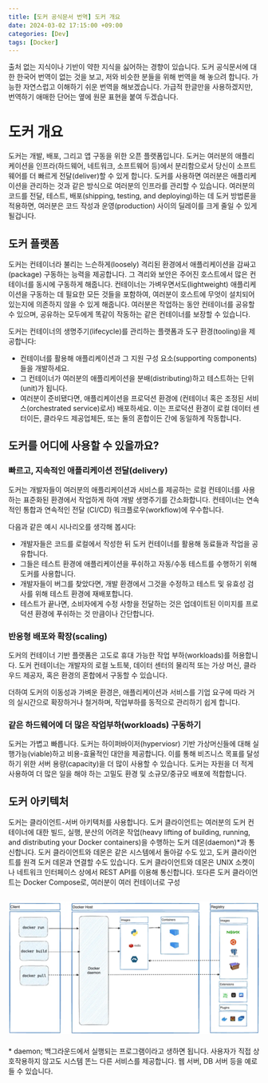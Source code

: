 ```yaml
---
title: [도커 공식문서 번역] 도커 개요
date: 2024-03-02 17:15:00 +09:00
categories: [Dev]
tags: [Docker]
---
```


출처 없는 지식이나 기반이 약한 지식을 싫어하는 경향이 있습니다. 도커 공식문서에 대한 한국어 번역이 없는 것을 보고, 저와 비슷한 분들을 위해 번역을 해 놓으려 합니다. 가능한 자연스럽고 이해하기 쉬운 번역을 해보겠습니다. 가급적 한글만을 사용하겠지만, 번역하기 애매한 단어는 옆에 원문 표현을 붙여 두겠습니다.

# 도커 개요

도커는 개발, 배포, 그리고 앱 구동을 위한 오픈 플랫폼입니다. 도커는 여러분의 애플리케이션을 인프라(하드웨어, 네트워크, 소프트웨어 등)에서 분리함으로서 당신이 소프트웨어를 더 빠르게 전달(deliver)할 수 있게 합니다. 도커를 사용하면 여러분은 애플리케이션을 관리하는 것과 같은 방식으로 여러분의 인프라를 관리할 수 있습니다. 여러분의 코드를 전달, 테스트, 배포(shipping, testing, and deploying)하는 데 도커 방법론을 적용하면, 여러분은 코드 작성과 운영(production) 사이의 딜레이를 크게 줄일 수 있게 될겁니다.

## 도커 플랫폼

도커는 컨테이너라 불리는 느슨하게(loosely) 격리된 환경에서 애플리케이션을 감싸고(package) 구동하는 능력을 제공합니다. 그 격리와 보안은 주어진 호스트에서 많은 컨테이너를 동시에 구동하게 해줍니다. 컨테이너는 가벼우면서도(lightweight) 애플리케이션을 구동하는 데 필요한 모든 것들을 포함하여, 여러분이 호스트에 무엇이 설치되어 있는지에 의존하지 않을 수 있게 해줍니다. 여러분은 작업하는 동안 컨테이너를 공유할 수 있으며, 공유하는 모두에게 똑같이 작동하는 같은 컨테이너를 보장할 수 있습니다.

도커는 컨테이너의 생명주기(lifecycle)를 관리하는 플랫폼과 도구 환경(tooling)을 제공합니다:

- 컨테이너를 활용해 애플리케이션과 그 지원 구성 요소(supporting components)들을 개발하세요.
- 그 컨테이너가 여러분의 애플리케이션을 분배(distributing)하고 테스트하는 단위(unit)가 됩니다.
- 여러분이 준비됐다면, 애플리케이션을 프로덕션 환경에 (컨테이너 혹은 조정된 서비스(orchestrated service)로서) 배포하세요. 이는 프로덕션 환경이 로컬 데이터 센터이든, 클라우드 제공업체든, 또는 둘의 혼합이든 간에 동일하게 작동합니다.

## 도커를 어디에 사용할 수 있을까요?

### 빠르고, 지속적인 애플리케이션 전달(delivery)

도커는 개발자들이 여러분의 애플리케이션과 서비스를 제공하는 로컬 컨테이너를 사용하는 표준화된 환경에서 작업하게 하여 개발 생명주기를 간소화합니다. 컨테이너는 연속적인 통합과 연속적인 전달 (CI/CD) 워크플로우(workflow)에 우수합니다.

다음과 같은 예시 시나리오를 생각해 봅시다:

- 개발자들은 코드를 로컬에서 작성한 뒤 도커 컨테이너를 활용해 동료들과 작업을 공유합니다.
- 그들은 테스트 환경에 애플리케이션을 푸쉬하고 자동/수동 테스트를 수행하기 위해 도커를 사용합니다.
- 개발자들이 버그를 찾았다면, 개발 환경에서 그것을 수정하고 테스트 및 유효성 검사를 위해 테스트 환경에 재배포합니다.
- 테스트가 끝나면, 소비자에게 수정 사항을 전달하는 것은 업데이트된 이미지를 프로덕션 환경에 푸쉬하는 것 만큼이나 간단합니다.

### 반응형 배포와 확장(scaling)

도커의 컨테이너 기반 플랫폼은 고도로 휴대 가능한 작업 부하(workloads)를 허용합니다. 도커 컨테이너는 개발자의 로컬 노트북, 데이터 센터의 물리적 또는 가상 머신, 클라우드 제공자, 혹은 환경의 혼합에서 구동할 수 있습니다.

더하여 도커의 이동성과 가벼운 환경은, 애플리케이션과 서비스를 기업 요구에 따라 거의 실시간으로 확장하거나 철거하며, 작업부하를 동적으로 관리하기 쉽게 합니다.

### 같은 하드웨어에 더 많은 작업부하(workloads) 구동하기

도커는 가볍고 빠릅니다. 도커는 하이퍼바이저(hyperviosr) 기반 가상머신들에 대해 실행가능(viable)하고 비용-효율적인 대안을 제공합니다. 이를 통해 비즈니스 목표를 달성하기 위한 서버 용량(capacity)을 더 많이 사용할 수 있습니다. 도커는 자원을 더 적게 사용하여 더 많은 일을 해야 하는 고밀도 환경 및 소규모/중규모 배포에 적합합니다.

## 도커 아키텍처

도커는 클라이언트-서버 아키텍처를 사용합니다. 도커 클라이언트는 여러분의 도커 컨테이너에 대한 빌드, 실행, 분산의 어려운 작업(heavy lifting of building, running, and distributing your Docker containers)을 수행하는 도커 데몬(daemon)\*과 통신합니다. 도커 클라이언트와 데몬은 같은 시스템에서 돌아갈 수도 있고, 도커 클라이언트를 원격 도커 데몬과 연결할 수도 있습니다. 도커 클라이언트와 데몬은 UNIX 소켓이나 네트워크 인터페이스 상에서 REST API를 이용해 통신합니다. 또다른 도커 클라이언트는 Docker Compose로, 여러분이 여러 컨테이너로 구성

## ![alt text](image.png)

\* daemon; 백그라운드에서 실행되는 프로그램이라고 생하면 됩니다. 사용자가 직접 상호작용하지 않고도 시스템 똔느 다른 서비스를 제공합니다. 웹 서버, DB 서버 등을 예로 들 수 있습니다.
